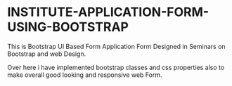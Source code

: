 # INSTITUTE-APPLICATION-FORM-USING-BOOTSTRAP

This is Bootstrap UI Based Form Application Form Designed in Seminars on Bootstrap and web Design.

Over here i have implemented bootstrap classes and css properties also to make overall good looking and responsive web Form.
